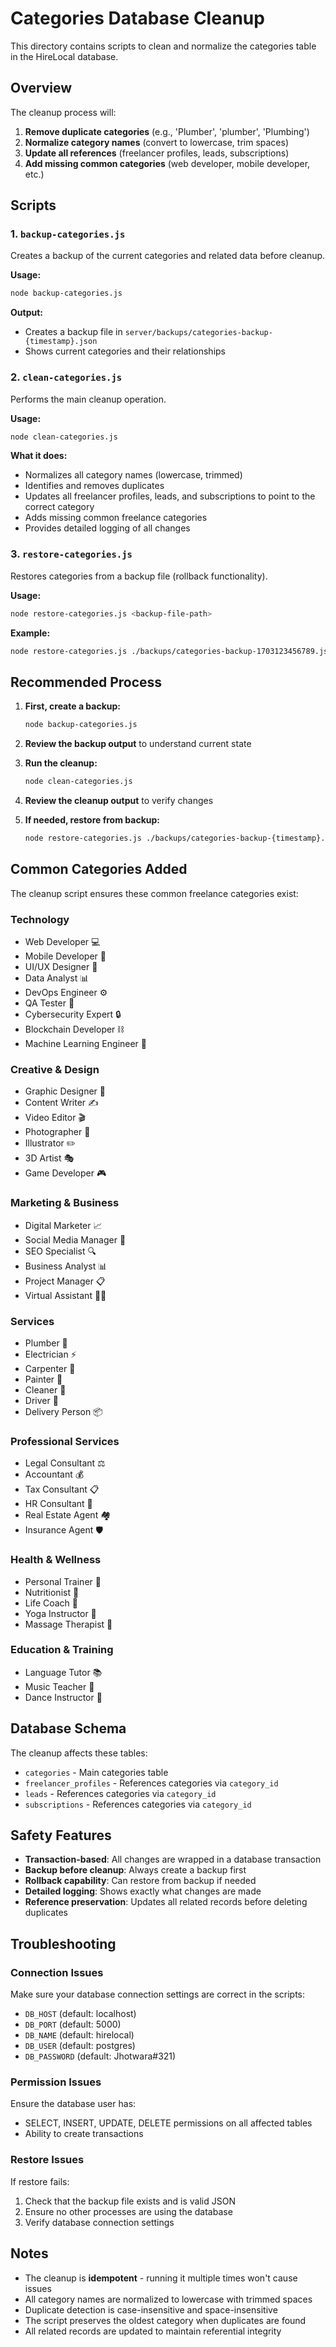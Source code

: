 # Categories Database Cleanup

This directory contains scripts to clean and normalize the categories table in the HireLocal database.

## Overview

The cleanup process will:
1. **Remove duplicate categories** (e.g., 'Plumber', 'plumber', 'Plumbing')
2. **Normalize category names** (convert to lowercase, trim spaces)
3. **Update all references** (freelancer profiles, leads, subscriptions)
4. **Add missing common categories** (web developer, mobile developer, etc.)

## Scripts

### 1. `backup-categories.js`
Creates a backup of the current categories and related data before cleanup.

**Usage:**
```bash
node backup-categories.js
```

**Output:**
- Creates a backup file in `server/backups/categories-backup-{timestamp}.json`
- Shows current categories and their relationships

### 2. `clean-categories.js`
Performs the main cleanup operation.

**Usage:**
```bash
node clean-categories.js
```

**What it does:**
- Normalizes all category names (lowercase, trimmed)
- Identifies and removes duplicates
- Updates all freelancer profiles, leads, and subscriptions to point to the correct category
- Adds missing common freelance categories
- Provides detailed logging of all changes

### 3. `restore-categories.js`
Restores categories from a backup file (rollback functionality).

**Usage:**
```bash
node restore-categories.js <backup-file-path>
```

**Example:**
```bash
node restore-categories.js ./backups/categories-backup-1703123456789.json
```

## Recommended Process

1. **First, create a backup:**
   ```bash
   node backup-categories.js
   ```

2. **Review the backup output** to understand current state

3. **Run the cleanup:**
   ```bash
   node clean-categories.js
   ```

4. **Review the cleanup output** to verify changes

5. **If needed, restore from backup:**
   ```bash
   node restore-categories.js ./backups/categories-backup-{timestamp}.json
   ```

## Common Categories Added

The cleanup script ensures these common freelance categories exist:

### Technology
- Web Developer 💻
- Mobile Developer 📱
- UI/UX Designer 🎯
- Data Analyst 📊
- DevOps Engineer ⚙️
- QA Tester 🧪
- Cybersecurity Expert 🔒
- Blockchain Developer ⛓️
- Machine Learning Engineer 🤖

### Creative & Design
- Graphic Designer 🎨
- Content Writer ✍️
- Video Editor 🎬
- Photographer 📸
- Illustrator ✏️
- 3D Artist 🎭
- Game Developer 🎮

### Marketing & Business
- Digital Marketer 📈
- Social Media Manager 📱
- SEO Specialist 🔍
- Business Analyst 📊
- Project Manager 📋
- Virtual Assistant 👩‍💼

### Services
- Plumber 🔧
- Electrician ⚡
- Carpenter 🔨
- Painter 🎨
- Cleaner 🧹
- Driver 🚗
- Delivery Person 📦

### Professional Services
- Legal Consultant ⚖️
- Accountant 💰
- Tax Consultant 📋
- HR Consultant 👥
- Real Estate Agent 🏘️
- Insurance Agent 🛡️

### Health & Wellness
- Personal Trainer 💪
- Nutritionist 🥗
- Life Coach 🎯
- Yoga Instructor 🧘
- Massage Therapist 💆

### Education & Training
- Language Tutor 📚
- Music Teacher 🎵
- Dance Instructor 💃

## Database Schema

The cleanup affects these tables:
- `categories` - Main categories table
- `freelancer_profiles` - References categories via `category_id`
- `leads` - References categories via `category_id`
- `subscriptions` - References categories via `category_id`

## Safety Features

- **Transaction-based**: All changes are wrapped in a database transaction
- **Backup before cleanup**: Always create a backup first
- **Rollback capability**: Can restore from backup if needed
- **Detailed logging**: Shows exactly what changes are made
- **Reference preservation**: Updates all related records before deleting duplicates

## Troubleshooting

### Connection Issues
Make sure your database connection settings are correct in the scripts:
- `DB_HOST` (default: localhost)
- `DB_PORT` (default: 5000)
- `DB_NAME` (default: hirelocal)
- `DB_USER` (default: postgres)
- `DB_PASSWORD` (default: Jhotwara#321)

### Permission Issues
Ensure the database user has:
- SELECT, INSERT, UPDATE, DELETE permissions on all affected tables
- Ability to create transactions

### Restore Issues
If restore fails:
1. Check that the backup file exists and is valid JSON
2. Ensure no other processes are using the database
3. Verify database connection settings

## Notes

- The cleanup is **idempotent** - running it multiple times won't cause issues
- All category names are normalized to lowercase with trimmed spaces
- Duplicate detection is case-insensitive and space-insensitive
- The script preserves the oldest category when duplicates are found
- All related records are updated to maintain referential integrity
